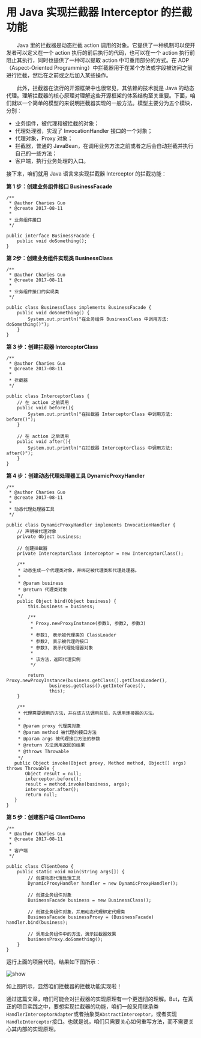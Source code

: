# 用 Java 实现拦截器 Interceptor 的拦截功能

　　Java 里的拦截器是动态拦截 action 调用的对象。它提供了一种机制可以使开发者可以定义在一个 action 执行的前后执行的代码，也可以在一个 action 执行前阻止其执行，同时也提供了一种可以提取 action 中可重用部分的方式。在 AOP（Aspect-Oriented Programming）中拦截器用于在某个方法或字段被访问之前进行拦截，然后在之前或之后加入某些操作。

　　此外，拦截器在流行的开源框架中也很常见，其依赖的技术就是 Java 的动态代理。理解拦截器的核心原理对理解这些开源框架的体系结构至关重要。下面，咱们就以一个简单的模型的来说明拦截器实现的一般方法。模型主要分为五个模块，分别：

 - 业务组件，被代理和被拦截的对象；
 - 代理处理器，实现了 InvocationHandler 接口的一个对象；
 - 代理对象，Proxy 对象；
 - 拦截器，普通的 JavaBean，在调用业务方法之前或者之后会自动拦截并执行自己的一些方法；
 - 客户端，执行业务处理的入口。

接下来，咱们就用 Java 语言来实现拦截器 Interceptor 的拦截功能：

**第 1 步：创建业务组件接口 BusinessFacade**
```
/**
 * @author Charies Guo
 * @create 2017-08-11
 *
 * 业务组件接口
 */

public interface BusinessFacade {
    public void doSomething();
}
```
**第 2步：创建业务组件实现类 BusinessClass**

```
/**
 * @author Charies Guo
 * @create 2017-08-11
 *
 * 业务组件接口的实现类
 */

public class BusinessClass implements BusinessFacade {
    public void doSomething() {
        System.out.println("在业务组件 BusinessClass 中调用方法: doSomething()");
    }
}
```
**第 3 步：创建拦截器 InterceptorClass**

```
/**
 * @author Charies Guo
 * @create 2017-08-11
 *
 * 拦截器
 */

public class InterceptorClass {
    // 在 action 之前调用
    public void before(){
        System.out.println("在拦截器 InterceptorClass 中调用方法: before()");
    }

    // 在 action 之后调用
    public void after(){
        System.out.println("在拦截器 InterceptorClass 中调用方法: after()");
    }
}
```
**第 4 步：创建动态代理处理器工具 DynamicProxyHandler**

```
/**
 * @author Charies Guo
 * @create 2017-08-11
 *
 * 动态代理处理器工具
 */

public class DynamicProxyHandler implements InvocationHandler {
    // 声明被代理对象
    private Object business;

    // 创建拦截器
    private InterceptorClass interceptor = new InterceptorClass();

    /**
 　　* 动态生成一个代理类对象，并绑定被代理类和代理处理器。
 　　*
 　　* @param business
 　　* @return 代理类对象
 　　*/
    public Object bind(Object business) {
        this.business = business;

        /**
         * Proxy.newProxyInstance(参数1, 参数2, 参数3)
         *
         * 参数1, 表示被代理类的 ClassLoader
         * 参数2, 表示被代理的接口
         * 参数3, 表示代理处理器对象
         *
         * 该方法，返回代理实例
         */

        return Proxy.newProxyInstance(business.getClass().getClassLoader(),
                business.getClass().getInterfaces(),
                this);
    }

    /**
 　　* 代理需要调用的方法，并在该方法调用前后，先调用连接器的方法。
 　　*
 　　* @param proxy 代理类对象
 　　* @param method 被代理的接口方法
 　　* @param args 被代理接口方法的参数
 　　* @return 方法调用返回的结果
 　　* @throws Throwable
 　　*/
   public Object invoke(Object proxy, Method method, Object[] args) throws Throwable {
       Object result = null;
       interceptor.before();
       result = method.invoke(business, args);
       interceptor.after();
       return null;
   }
}
```

**第 5 步：创建客户端 ClientDemo**

```
/**
 * @author Charies Guo
 * @create 2017-08-11
 *
 * 客户端
 */

public class ClientDemo {
    public static void main(String args[]) {
        // 创建动态代理处理工具
        DynamicProxyHandler handler = new DynamicProxyHandler();

        // 创建业务组件对象
        BusinessFacade business = new BusinessClass();

        // 创建业务组件对象，并用动态代理绑定代理类
        BusinessFacade businessProxy = (BusinessFacade) handler.bind(business);

        // 调用业务组件中的方法，演示拦截器效果
        businessProxy.doSomething();
    }
}
```
运行上面的项目代码，结果如下图所示：

![show](http://img.blog.csdn.net/20170330104751947)

如上图所示，显然咱们拦截器的拦截功能实现啦！

通过这篇文章，咱们可能会对拦截器的实现原理有一个更透彻的理解。But，在真正的项目实践之中，要想实现拦截器的功能，咱们一般采用继承类`HandlerInterceptorAdapter`或者抽象类`AbstractInterceptor`，或者实现`HandleInterceptor`接口。也就是说，咱们只需要关心如何重写方法，而不需要关心其内部的实现原理。

